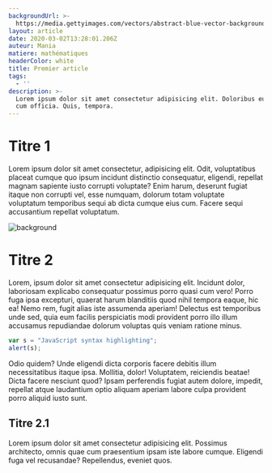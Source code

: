 ```yaml
---
backgroundUrl: >-
  https://media.gettyimages.com/vectors/abstract-blue-vector-background-with-stripes-vector-id950254068?b=1&k=6&m=950254068&s=612x612&w=0&h=X8k0P_ZOEHLVi3x6GJxVpn5Rwjrmmbp-TXO-XOgpP-Q=
layout: article
date: 2020-03-02T13:28:01.206Z
auteur: Mania
matiere: mathématiques
headerColor: white
title: Premier article
tags:
  - ''
description: >-
  Lorem ipsum dolor sit amet consectetur adipisicing elit. Doloribus eum odio
  cum officia. Quis, tempora.
---
```

# Titre 1

Lorem ipsum dolor sit amet consectetur, adipisicing elit. Odit, voluptatibus placeat cumque quo ipsum incidunt distinctio consequatur, eligendi, repellat magnam sapiente iusto corrupti voluptate? Enim harum, deserunt fugiat itaque non corrupti vel, esse numquam, dolorum totam voluptate voluptatum temporibus sequi ab dicta cumque eius cum. Facere sequi accusantium repellat voluptatum.

![background](https://images.freeimages.com/images/small-previews/8c0/blue-ambient-festive-style-background-1634716.jpg)

# Titre 2

Lorem, ipsum dolor sit amet consectetur adipisicing elit. Incidunt dolor, laboriosam explicabo consequatur possimus porro quasi cum vero! Porro fuga ipsa excepturi, quaerat harum blanditiis quod nihil tempora eaque, hic ea! Nemo rem, fugit alias iste assumenda aperiam! Delectus est temporibus unde sed, quia eum facilis perspiciatis modi provident porro illo illum accusamus repudiandae dolorum voluptas quis veniam ratione minus.

```javascript
var s = "JavaScript syntax highlighting";
alert(s);
```

Odio quidem? Unde eligendi dicta corporis facere debitis illum necessitatibus itaque ipsa. Mollitia, dolor! Voluptatem, reiciendis beatae! Dicta facere nesciunt quod? Ipsam perferendis fugiat autem dolore, impedit, repellat atque laudantium optio aliquam aperiam labore culpa provident porro aliquid iusto sunt.

## Titre 2.1

Lorem ipsum dolor sit amet consectetur adipisicing elit. Possimus architecto, omnis quae cum praesentium ipsam iste labore cumque. Eligendi fuga vel recusandae? Repellendus, eveniet quos.
